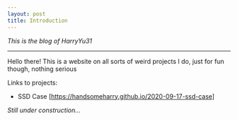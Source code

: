 ```yaml
---
layout: post
title: Introduction
---
```


*This is the blog of HarryYu31*

-----
Hello there! This is a website on all sorts of weird projects I do, just for fun though, nothing serious

Links to projects:
* SSD Case [https://handsomeharry.github.io/2020-09-17-ssd-case]




*Still under construction...*
